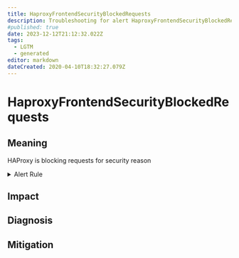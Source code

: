 ```yaml
---
title: HaproxyFrontendSecurityBlockedRequests
description: Troubleshooting for alert HaproxyFrontendSecurityBlockedRequests
#published: true
date: 2023-12-12T21:12:32.022Z
tags: 
  - LGTM
  - generated
editor: markdown
dateCreated: 2020-04-10T18:32:27.079Z
---
```


# HaproxyFrontendSecurityBlockedRequests

## Meaning
[//]: # "Short paragraph that explains what the alert means"
HAProxy is blocking requests for security reason

<details>
  <summary>Alert Rule</summary>

{{% rule "haproxy/haproxy-exporter-v1.yml" "HaproxyFrontendSecurityBlockedRequests" %}}

<!-- Rule when generated

```yaml
alert: HaproxyFrontendSecurityBlockedRequests
expr: sum by (frontend) (rate(haproxy_frontend_requests_denied_total[2m])) > 10
for: 2m
labels:
    severity: warning
annotations:
    summary: HAProxy frontend security blocked requests (instance {{ $labels.instance }})
    description: |-
        HAProxy is blocking requests for security reason
          VALUE = {{ $value }}
          LABELS = {{ $labels }}
    runbook: https://github.com/srerun/prometheus-alerts/blob/main/content/runbooks/haproxy-exporter-v1/HaproxyFrontendSecurityBlockedRequests.md

```

-->

</details>


## Impact
[//]: # "What could / will happen if the alert is not addressed"



## Diagnosis
[//]: # "Steps to take to identify the cause of the problem"



## Mitigation
[//]: # "The steps necessary to resolve the alert"
